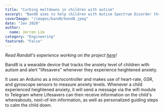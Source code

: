 ```yaml
---
title: "Curbing meltdowns in children with autism"
excerpt: "Band8 aims to help children with Autism Spectrum Disorder through a wearable device."
coverImage: "/images/band8/band8.jpeg"
date: "Jan 2020"
author:
  name: Jerron Lim
category: "Engineering"
featured: "False"
---
```


_Read Randall's experience working on the project [here](https://www.linkedin.com/pulse/from-ideation-development-journey-building-product-randall-wong)!_

Band8 is a wearable device that tracks the anxiety level of children with autism and alert "lifesavers" whenever they experience heightened anxiety.

It uses an Arduino as a microcontroller and makes use of heart-rate, GSR, and gyroscope sensors to measure anxiety levels. Whenever a child experienced heightened anxiety, it will send a message via the wifi module to Telegram where Lifesavers can then receive information on the child's whereabouts, next-of-kin information, as well as personalized guiding steps to calm the child down.
